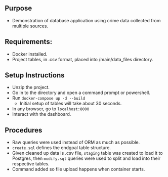 ## Purpose

- Demonstration of database application using crime data collected from multiple sources.

## Requirements:

- Docker installed.
- Project tables, in .csv format, placed into /main/data_files directory.

## Setup Instructions

- Unzip the project.
- Go in to the directory and open a command prompt or powershell.
- Run `docker-compose up -d --build`
  - Initial setup of tables will take about 30 seconds.
- In any browser, go to `localhost:8000`
- Interact with the dashboard.

## Procedures

- Raw queries were used instead of ORM as much as possible.
- `create.sql` defines the endgoal table structure.
- Given cleaned up data is .csv file, `staging` table was created to load it to Postgres, then `modify.sql` queries were used to split and load into their respective tables.
- Command added so file upload happens when container starts.

